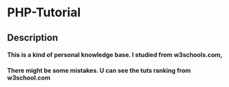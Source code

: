 # PHP-Tutorial
<h2>Description</h2>
<h4>This is a kind of personal knowledge base. I studied from w3schools.com,</h4>
<h4>There might be some mistakes. U can see the tuts ranking from w3school.com</h4>
